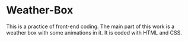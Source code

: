 # Weather-Box
This is a practice of front-end coding.
The main part of this work is a weather box with some animations in it.
It is coded with HTML and CSS.
